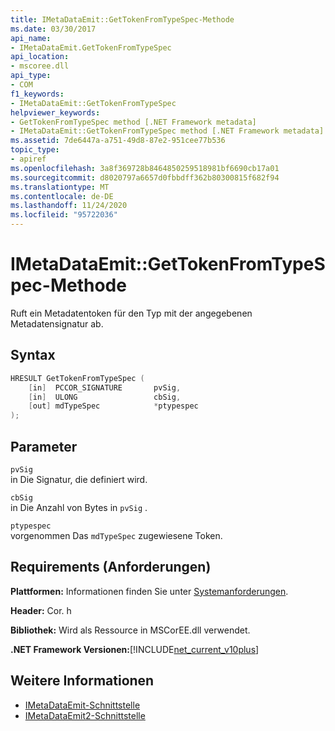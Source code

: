 ```yaml
---
title: IMetaDataEmit::GetTokenFromTypeSpec-Methode
ms.date: 03/30/2017
api_name:
- IMetaDataEmit.GetTokenFromTypeSpec
api_location:
- mscoree.dll
api_type:
- COM
f1_keywords:
- IMetaDataEmit::GetTokenFromTypeSpec
helpviewer_keywords:
- GetTokenFromTypeSpec method [.NET Framework metadata]
- IMetaDataEmit::GetTokenFromTypeSpec method [.NET Framework metadata]
ms.assetid: 7de6447a-a751-49d8-87e2-951cee77b536
topic_type:
- apiref
ms.openlocfilehash: 3a8f369728b8464850259518981bf6690cb17a01
ms.sourcegitcommit: d8020797a6657d0fbbdff362b80300815f682f94
ms.translationtype: MT
ms.contentlocale: de-DE
ms.lasthandoff: 11/24/2020
ms.locfileid: "95722036"
---
```

# <a name="imetadataemitgettokenfromtypespec-method"></a>IMetaDataEmit::GetTokenFromTypeSpec-Methode

Ruft ein Metadatentoken für den Typ mit der angegebenen Metadatensignatur ab.  
  
## <a name="syntax"></a>Syntax  
  
```cpp  
HRESULT GetTokenFromTypeSpec (
    [in]  PCCOR_SIGNATURE       pvSig,
    [in]  ULONG                 cbSig,
    [out] mdTypeSpec            *ptypespec
);  
```  
  
## <a name="parameters"></a>Parameter  

 `pvSig`  
 in Die Signatur, die definiert wird.  
  
 `cbSig`  
 in Die Anzahl von Bytes in `pvSig` .  
  
 `ptypespec`  
 vorgenommen Das `mdTypeSpec` zugewiesene Token.  
  
## <a name="requirements"></a>Requirements (Anforderungen)  

 **Plattformen:** Informationen finden Sie unter [Systemanforderungen](../../get-started/system-requirements.md).  
  
 **Header:** Cor. h  
  
 **Bibliothek:** Wird als Ressource in MSCorEE.dll verwendet.  
  
 **.NET Framework Versionen:**[!INCLUDE[net_current_v10plus](../../../../includes/net-current-v10plus-md.md)]  
  
## <a name="see-also"></a>Weitere Informationen

- [IMetaDataEmit-Schnittstelle](imetadataemit-interface.md)
- [IMetaDataEmit2-Schnittstelle](imetadataemit2-interface.md)
